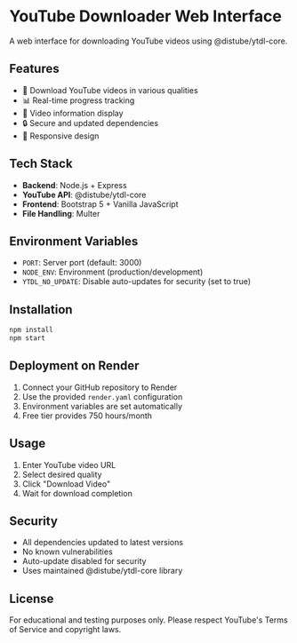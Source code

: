 # YouTube Downloader Web Interface

A web interface for downloading YouTube videos using @distube/ytdl-core.

## Features

- 🎥 Download YouTube videos in various qualities
- 📊 Real-time progress tracking
- 🎯 Video information display
- 🔒 Secure and updated dependencies
- 📱 Responsive design

## Tech Stack

- **Backend**: Node.js + Express
- **YouTube API**: @distube/ytdl-core
- **Frontend**: Bootstrap 5 + Vanilla JavaScript
- **File Handling**: Multer

## Environment Variables

- `PORT`: Server port (default: 3000)
- `NODE_ENV`: Environment (production/development)
- `YTDL_NO_UPDATE`: Disable auto-updates for security (set to true)

## Installation

```bash
npm install
npm start
```

## Deployment on Render

1. Connect your GitHub repository to Render
2. Use the provided `render.yaml` configuration
3. Environment variables are set automatically
4. Free tier provides 750 hours/month

## Usage

1. Enter YouTube video URL
2. Select desired quality
3. Click "Download Video"
4. Wait for download completion

## Security

- All dependencies updated to latest versions
- No known vulnerabilities
- Auto-update disabled for security
- Uses maintained @distube/ytdl-core library

## License

For educational and testing purposes only. Please respect YouTube's Terms of Service and copyright laws.
